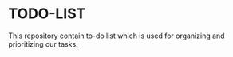 # TODO-LIST
This repository contain to-do list which is used for organizing and prioritizing our tasks.

